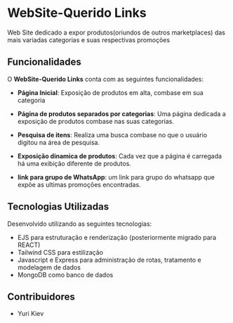# WebSite-Querido Links

Web Site dedicado a expor produtos(oriundos de outros marketplaces) das mais variadas categorias e suas respectivas promoções

## Funcionalidades

O **WebSite-Querido Links** conta com as seguintes funcionalidades:

- **Página Inicial**: Exposição de produtos em alta, combase em sua categoria

- **Página de produtos separados por categorias**: Uma página dedicada a exposição de produtos combase nas suas categorias.

- **Pesquisa de itens**: Realiza uma busca combase no que o usuário digitou na área de pesquisa.

- **Exposição dinamica de produtos**: Cada vez que a página é carregada há uma exibição diferente de produtos.

- **link para grupo de WhatsApp**: um link para grupo do whatsapp que expõe as ultimas promoções encontradas. 

## Tecnologias Utilizadas

Desenvolvido utilizando as seguintes tecnologias:

- EJS para estruturação e renderização (posteriormente migrado para REACT)
- Tailwind CSS para estilização
- Javascript e Express para administração de rotas, tratamento e modelagem de dados
- MongoDB como banco de dados

## Contribuidores 

- Yuri Kiev
